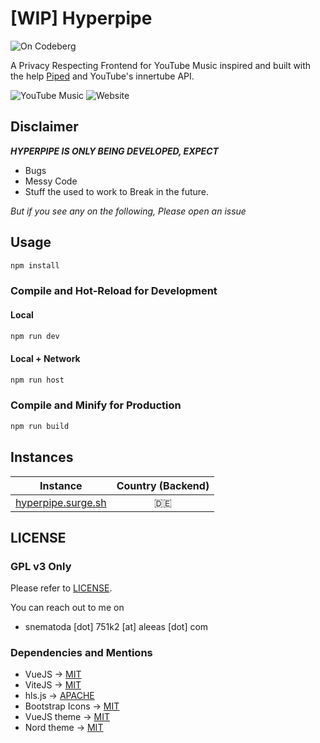 # \[WIP\] Hyperpipe

![On Codeberg](https://codeberg.org/Hyperpipe/static/raw/branch/master/on-codeberg.svg)

A Privacy Respecting Frontend for YouTube Music inspired and built with the help [Piped][piped] and YouTube's innertube API.

![YouTube Music](https://img.shields.io/badge/youtube-music-red?style=for-the-badge&logo=youtube)
![Website](https://img.shields.io/website?down_color=red&down_message=offline&label=status&style=for-the-badge&up_color=cornflowerblue&up_message=online&url=https%3A%2F%2Fhyperpipe.surge.sh)

## Disclaimer

**_HYPERPIPE IS ONLY BEING DEVELOPED, EXPECT_**

- Bugs
- Messy Code
- Stuff the used to work to Break in the future.

_But if you see any on the following, Please open an issue_

## Usage

```sh
npm install
```

### Compile and Hot-Reload for Development

#### Local

```sh
npm run dev
```

#### Local + Network

```sh
npm run host
```

### Compile and Minify for Production

```sh
npm run build
```

## Instances

|           Instance           | Country (Backend) |
| :--------------------------: | :---------------: |
| [hyperpipe.surge.sh][hypipe] |        🇩🇪         |

## LICENSE

### GPL v3 Only

Please refer to [LICENSE][license].

You can reach out to me on

- snematoda [dot] 751k2 [at] aleeas [dot] com

### Dependencies and Mentions

- VueJS -> [MIT][vue]
- ViteJS -> [MIT][vite]
- hls.js -> [APACHE][hls]
- Bootstrap Icons -> [MIT][bi]
- VueJS theme -> [MIT][vuetheme]
- Nord theme -> [MIT][nord]

[hypipe]: https://hyperpipe.surge.sh
[piped]: https://piped.kavin.rocks
[license]: https://codeberg.org/Hyperpipe/Hyperpipe/src/branch/main/LICENSE.txt
[vue]: https://github.com/vuejs/core/blob/main/LICENSE
[vite]: https://github.com/vitejs/vite/blob/main/LICENSE
[bi]: https://github.com/twbs/icons/blob/main/LICENSE.md
[hls]: https://github.com/video-dev/hls.js/blob/master/LICENSE
[nord]: https://github.com/arcticicestudio/nord/blob/develop/LICENSE.md
[vuetheme]: https://github.com/vuejs/theme/blob/main/LICENSE

